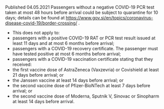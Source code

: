Published 04.05.2021
Passengers without a negative COVID-19 PCR test taken at most 48 hours before arrival could be subject to quarantine for 10 days; details can be found at <a href="https://www.gov.si/en/topics/coronavirus-disease-covid-19/border-crossing/">https://www.gov.si/en/topics/coronavirus-disease-covid-19/border-crossing/</a> .
- This does not apply to:
- passengers with a positive COVID-19 RAT or PCR test result issued at least 11 days and at most 6 months before arrival;
- passengers with a COVID-19 recovery certificate. The passenger must have tested positive at most 6 months before arrival;
- passengers with a COVID-19 vaccination certificate stating that they received:
- the first vaccine dose of AstraZeneca (Vaxzevria) or Covishield at least 21 days before arrival; or
- the Janssen vaccine at least 14 days before arrival; or
- the second vaccine dose of Pfizer-BioNTech at least 7 days before arrival; or
- the second vaccine dose of Moderna, Sputnik V, Sinovac or Sinopharm at least 14 days before arrival.

